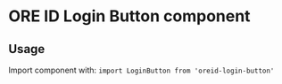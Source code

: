 # ORE ID Login Button component

## Usage
Import component with: `import LoginButton from 'oreid-login-button'`

